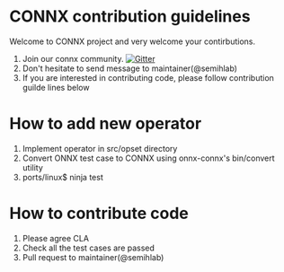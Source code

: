 # CONNX contribution guidelines
Welcome to CONNX project and very welcome your contirbutions.

 1. Join our connx community. [![Gitter](https://badges.gitter.im/c-onnx/community.svg)](https://gitter.im/c-onnx/community?utm_source=badge&utm_medium=badge&utm_campaign=pr-badge)
 2. Don't hesitate to send message to maintainer(@semihlab)
 3. If you are interested in contributing code, please follow contribution guilde lines below

# How to add new operator
 1. Implement operator in src/opset directory
 2. Convert ONNX test case to CONNX using onnx-connx's bin/convert utility
 3. ports/linux$ ninja test

# How to contribute code
 1. Please agree CLA
 2. Check all the test cases are passed
 3. Pull request to maintainer(@semihlab)

